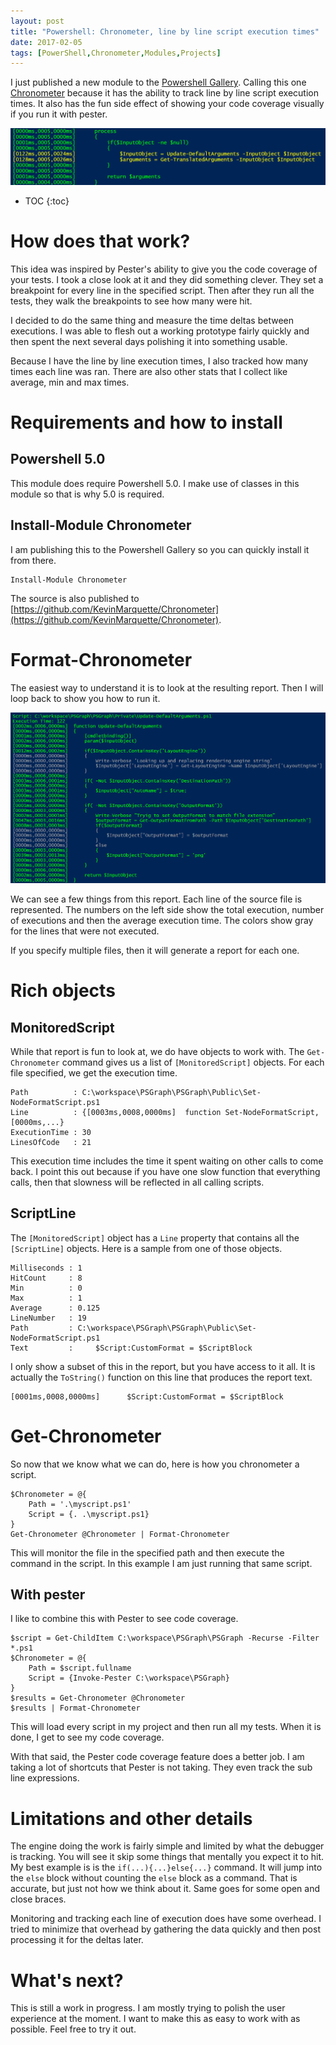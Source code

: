 ```yaml
---
layout: post
title: "Powershell: Chronometer, line by line script execution times"
date: 2017-02-05
tags: [PowerShell,Chronometer,Modules,Projects]
---
```

I just published a new module to the [Powershell Gallery](https://www.powershellgallery.com/packages/chronometer). Calling this one [Chronometer](https://github.com/KevinMarquette/Chronometer) because it has the ability to track line by line script execution times. It also has the fun side effect of showing your code coverage visually if you run it with pester. 

![Chronometer Sample](/img/chronometerSample.png)
<!--more-->
* TOC
{:toc}

# How does that work?
This idea was inspired by Pester's ability to give you the code coverage of your tests. I took a close look at it and they did something clever. They set a breakpoint for every line in the specified script. Then after they run all the tests, they walk the breakpoints to see how many were hit.

I decided to do the same thing and measure the time deltas between executions. I was able to flesh out a working prototype fairly quickly and then spent the next several days polishing it into something usable.

Because I have the line by line execution times, I also tracked how many times each line was ran. There are also other stats that I collect like average, min and max times.

# Requirements and how to install

## Powershell 5.0
This module does require Powershell 5.0. I make use of classes in this module so that is why 5.0 is required.  

## Install-Module Chronometer
I am publishing this to the Powershell Gallery so you can quickly install it from there.

    Install-Module Chronometer

The source is also published to [https://github.com/KevinMarquette/Chronometer](https://github.com/KevinMarquette/Chronometer).

# Format-Chronometer
The easiest way to understand it is to look at the resulting report. Then I will loop back to show you how to run it.

![Chronometer Report](/img/Chronometer.png)

We can see a few things from this report. Each line of the source file is represented. The numbers on the left side show the total execution, number of executions and then the average execution time. The colors show gray for the lines that were not executed.

If you specify multiple files, then it will generate a report for each one.

# Rich objects

## MonitoredScript
While that report is fun to look at, we do have objects to work with. The `Get-Chronometer` command gives us a list of `[MonitoredScript]` objects. For each file specified, we get the execution time.

    Path          : C:\workspace\PSGraph\PSGraph\Public\Set-NodeFormatScript.ps1
    Line          : {[0003ms,0008,0000ms]  function Set-NodeFormatScript, [0000ms,...}
    ExecutionTime : 30
    LinesOfCode   : 21

This execution time includes the time it spent waiting on other calls to come back. I point this out because if you have one slow function that everything calls, then that slowness will be reflected in all calling scripts.

## ScriptLine
The `[MonitoredScript]` object has a `Line` property that contains all the `[ScriptLine]` objects. Here is a sample from one of those objects.

    Milliseconds : 1
    HitCount     : 8
    Min          : 0
    Max          : 1
    Average      : 0.125
    LineNumber   : 19
    Path         : C:\workspace\PSGraph\PSGraph\Public\Set-NodeFormatScript.ps1
    Text         :     $Script:CustomFormat = $ScriptBlock

I only show a subset of this in the report, but you have access to it all. It is actually the `ToString()` function on this line that produces the report text.

    [0001ms,0008,0000ms]      $Script:CustomFormat = $ScriptBlock

# Get-Chronometer
So now that we know what we can do, here is how you chronometer a script.

    $Chronometer = @{
        Path = '.\myscript.ps1'
        Script = {. .\myscript.ps1}
    }
    Get-Chronometer @Chronometer | Format-Chronometer

This will monitor the file in the specified path and then execute the command in the script. In this example I am just running that same script.

## With pester
I like to combine this with Pester to see code coverage.

    $script = Get-ChildItem C:\workspace\PSGraph\PSGraph -Recurse -Filter *.ps1
    $Chronometer = @{
        Path = $script.fullname
        Script = {Invoke-Pester C:\workspace\PSGraph}
    }
    $results = Get-Chronometer @Chronometer 
    $results | Format-Chronometer

This will load every script in my project and then run all my tests. When it is done, I get to see my code coverage. 

With that said, the Pester code coverage feature does a better job. I am taking a lot of shortcuts that Pester is not taking. They even track the sub line expressions. 

# Limitations and other details
The engine doing the work is fairly simple and limited by what the debugger is tracking. You will see it skip some things that mentally you expect it to hit. My best example is is the `if(...){...}else{...}` command. It will jump into the `else` block without counting the `else` block as a command. That is accurate, but just not how we think about it. Same goes for some open and close braces.

Monitoring and tracking each line of execution does have some overhead. I tried to minimize that overhead by gathering the data quickly and then post processing it for the deltas later. 

# What's next?
This is still a work in progress. I am mostly trying to polish the user experience at the moment. I want to make this as easy to work with as possible. Feel free to try it out. 
